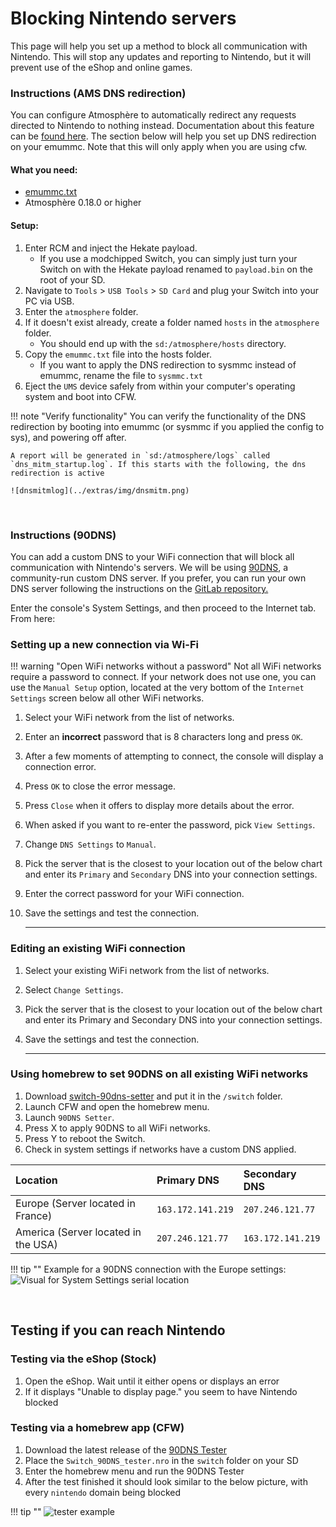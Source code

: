 # Blocking Nintendo servers

This page will help you set up a method to block all communication with Nintendo. This will stop any updates and reporting to Nintendo, but it will prevent use of the eShop and online games.

### **Instructions (AMS DNS redirection)**
You can configure Atmosphère to automatically redirect any requests directed to Nintendo to nothing instead. Documentation about this feature can be [found here](https://github.com/Atmosphere-NX/Atmosphere/blob/master/docs/features/dns_mitm.md). The section below will help you set up DNS redirection on your emummc. Note that this will only apply when you are using cfw.

#### What you need:

- <a href="../../files/emummc.txt" download>emummc.txt</a>
- Atmosphère 0.18.0 or higher

#### Setup:

1. Enter RCM and inject the Hekate payload.
    - If you use a modchipped Switch, you can simply just turn your Switch on with the Hekate payload renamed to `payload.bin` on the root of your SD.
2. Navigate to `Tools` > `USB Tools` > `SD Card` and plug your Switch into your PC via USB.
3. Enter the `atmosphere` folder.
4. If it doesn't exist already, create a folder named `hosts` in the `atmosphere` folder.
    - You should end up with the `sd:/atmosphere/hosts` directory.
5. Copy the `emummc.txt` file into the hosts folder.
    - If you want to apply the DNS redirection to sysmmc instead of emummc, rename the file to `sysmmc.txt`
6. Eject the `UMS` device safely from within your computer's operating system and boot into CFW.

!!! note "Verify functionality"
    You can verify the functionality of the DNS redirection by booting into emummc (or sysmmc if you applied the config to sys), and powering off after.

    A report will be generated in `sd:/atmosphere/logs` called `dns_mitm_startup.log`. If this starts with the following, the dns redirection is active

    ![dnsmitmlog](../extras/img/dnsmitm.png)

&nbsp;

### **Instructions (90DNS)**
You can add a custom DNS to your WiFi connection that will block all communication with Nintendo's servers. We will be using [90DNS](https://gitlab.com/a/90dns), a community-run custom DNS server. If you prefer, you can run your own DNS server following the instructions on the [GitLab repository.](https://gitlab.com/a/90dns/blob/master/SELFHOST.md)

Enter the console's System Settings, and then proceed to the Internet tab. From here:


### **Setting up a new connection via Wi-Fi**

!!! warning "Open WiFi networks without a password"
    Not all WiFi networks require a password to connect. If your network does not use one, you can use the `Manual Setup` option, located at the very bottom of the `Internet Settings` screen below all other WiFi networks.

1. Select your WiFi network from the list of networks.
2. Enter an **incorrect** password that is 8 characters long and press `OK`.
3. After a few moments of attempting to connect, the console will display a connection error.
4. Press `OK` to close the error message.
5. Press `Close` when it offers to display more details about the error.
6. When asked if you want to re-enter the password, pick `View Settings`.
7. Change `DNS Settings` to `Manual`.
8. Pick the server that is the closest to your location out of the below chart and enter its `Primary` and `Secondary` DNS into your connection settings.
9. Enter the correct password for your WiFi connection.
10. Save the settings and test the connection.

    -----

### **Editing an existing WiFi connection**
1. Select your existing WiFi network from the list of networks.
2. Select `Change Settings`.
3. Pick the server that is the closest to your location out of the below chart and enter its Primary and Secondary DNS into your connection settings.
4. Save the settings and test the connection.

    -----

### **Using homebrew to set 90DNS on all existing WiFi networks**
1. Download [switch-90dns-setter](https://github.com/suchmememanyskill/switch-90dns-setter/releases) and put it in the `/switch` folder.
2. Launch CFW and open the homebrew menu.
3. Launch `90DNS Setter`.
4. Press X to apply 90DNS to all WiFi networks.
5. Press Y to reboot the Switch.
6. Check in system settings if networks have a custom DNS applied.


| Location                              | Primary DNS         | Secondary DNS       |
|:--------------------------------------|:--------------------|:--------------------|
| Europe (Server located in France)     | `163.172.141.219`   | `207.246.121.77`    |
| America (Server located in the USA)   | `207.246.121.77`    | `163.172.141.219`   |


!!! tip ""
    Example for a 90DNS connection with the Europe settings:
    ![Visual for System Settings serial location](../extras/img/blocking_updates.png)


&nbsp;

## Testing if you can reach Nintendo

### **Testing via the eShop (Stock)**
1. Open the eShop. Wait until it either opens or displays an error
2. If it displays "Unable to display page." you seem to have Nintendo blocked

### **Testing via a homebrew app (CFW)**
1. Download the latest release of the [90DNS Tester](https://github.com/meganukebmp/Switch_90DNS_tester/releases)
2. Place the `Switch_90DNS_tester.nro` in the `switch` folder on your SD
3. Enter the homebrew menu and run the 90DNS Tester
4. After the test finished it should look similar to the below picture, with every `nintendo` domain being blocked

!!! tip ""
    ![tester example](../extras/img/90dns_tester_switch.jpg)
